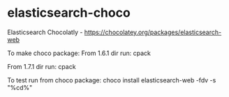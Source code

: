 # elasticsearch-choco
Elasticsearch Chocolatly - https://chocolatey.org/packages/elasticsearch-web

To make choco package:
From 1.6.1 dir run: cpack

From 1.7.1 dir run: cpack

To test run from choco package:
choco install elasticsearch-web -fdv -s "%cd%"


